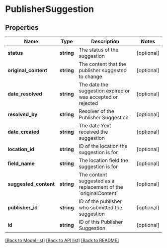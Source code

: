 # PublisherSuggestion

## Properties
Name | Type | Description | Notes
------------ | ------------- | ------------- | -------------
**status** | **string** | The status of the suggestion | [optional] 
**original_content** | **string** | The content that the publisher suggested to change | [optional] 
**date_resolved** | **string** | The date the suggestion expired or was accepted or rejected | [optional] 
**resolved_by** | **string** | Resolver of the Publisher Suggestion | [optional] 
**date_created** | **string** | The date Yext received the suggestion | [optional] 
**location_id** | **string** | ID of the location the suggestion is for | [optional] 
**field_name** | **string** | The location field the suggestion is for | [optional] 
**suggested_content** | **string** | The content suggested as a replacement of the &#x60;originalContent&#x60; | [optional] 
**publisher_id** | **string** | ID of the publisher who submitted the suggestion | [optional] 
**id** | **string** | ID of this Publisher Suggestion | [optional] 

[[Back to Model list]](../README.md#documentation-for-models) [[Back to API list]](../README.md#documentation-for-api-endpoints) [[Back to README]](../README.md)


